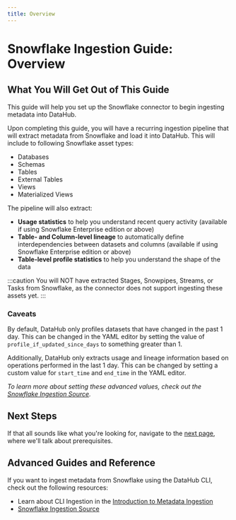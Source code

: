 ```yaml
---
title: Overview
---
```


# Snowflake Ingestion Guide: Overview

## What You Will Get Out of This Guide

This guide will help you set up the Snowflake connector to begin ingesting metadata into DataHub.

Upon completing this guide, you will have a recurring ingestion pipeline that will extract metadata from Snowflake and load it into DataHub. This will include to following Snowflake asset types:

- Databases
- Schemas
- Tables
- External Tables
- Views
- Materialized Views

The pipeline will also extract:

- **Usage statistics** to help you understand recent query activity (available if using Snowflake Enterprise edition or above)
- **Table- and Column-level lineage** to automatically define interdependencies between datasets and columns (available if using Snowflake Enterprise edition or above)
- **Table-level profile statistics** to help you understand the shape of the data

:::caution
You will NOT have extracted Stages, Snowpipes, Streams, or Tasks from Snowflake, as the connector does not support ingesting these assets yet.
:::

### Caveats

By default, DataHub only profiles datasets that have changed in the past 1 day. This can be changed in the YAML editor by setting the value of `profile_if_updated_since_days` to something greater than 1.

Additionally, DataHub only extracts usage and lineage information based on operations performed in the last 1 day. This can be changed by setting a custom value for `start_time` and `end_time` in the YAML editor.

_To learn more about setting these advanced values, check out the [Snowflake Ingestion Source](https://docs.datahub.com/docs/generated/ingestion/sources/snowflake/#module-snowflake)._

## Next Steps

If that all sounds like what you're looking for, navigate to the [next page](setup.md), where we'll talk about prerequisites.

## Advanced Guides and Reference

If you want to ingest metadata from Snowflake using the DataHub CLI, check out the following resources:

- Learn about CLI Ingestion in the [Introduction to Metadata Ingestion](../../../metadata-ingestion/README.md)
- [Snowflake Ingestion Source](https://docs.datahub.com/docs/generated/ingestion/sources/snowflake/#module-snowflake)
